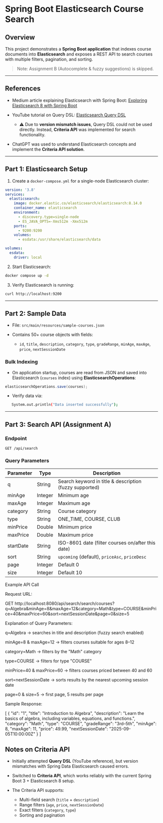 

# Spring Boot Elasticsearch Course Search

## Overview

This project demonstrates a **Spring Boot application** that indexes course documents into **Elasticsearch** and exposes a REST API to search courses with multiple filters, pagination, and sorting.

> Note: Assignment B (Autocomplete & fuzzy suggestions) is skipped.

---

## References

* Medium article explaining Elasticsearch with Spring Boot: [Exploring Elasticsearch 8 with Spring Boot](https://medium.com/@truongbui95/exploring-elasticsearch-8-utilizing-spring-boot-3-and-spring-data-elasticsearch-5-495650115197)
* YouTube tutorial on Query DSL: [Elasticsearch Query DSL](https://www.youtube.com/watch?v=BZQOFch1ejI)

  * ⚠️ Due to **version mismatch issues**, Query DSL could not be used directly. Instead, **Criteria API** was implemented for search functionality.
* ChatGPT was used to understand Elasticsearch concepts and implement the **Criteria API solution**.

---

## Part 1: Elasticsearch Setup

1. Create a `docker-compose.yml` for a single-node Elasticsearch cluster:

```yaml
version: '3.8'
services:
  elasticsearch:
    image: docker.elastic.co/elasticsearch/elasticsearch:8.14.0
    container_name: elasticsearch
    environment:
      - discovery.type=single-node
      - ES_JAVA_OPTS=-Xms512m -Xmx512m
    ports:
      - 9200:9200
    volumes:
      - esdata:/usr/share/elasticsearch/data

volumes:
  esdata:
    driver: local
```

2. Start Elasticsearch:

```bash
docker compose up -d
```

3. Verify Elasticsearch is running:

```bash
curl http://localhost:9200
```

---

## Part 2: Sample Data

* File: `src/main/resources/sample-courses.json`
* Contains 50+ course objects with fields:

  * `id`, `title`, `description`, `category`, `type`, `gradeRange`, `minAge`, `maxAge`, `price`, `nextSessionDate`

### Bulk Indexing

* On application startup, courses are read from JSON and saved into Elasticsearch (`courses` index) using **ElasticsearchOperations**:

```java
elasticsearchOperations.save(courses);
```

* Verify data via:

```bash
   System.out.println("Data inserted successfully");
```

---

## Part 3: Search API (Assignment A)

### Endpoint

```
GET /api/search
```

### Query Parameters

| Parameter | Type    | Description                                             |
| --------- | ------- | ------------------------------------------------------- |
| q         | String  | Search keyword in title & description (fuzzy supported) |
| minAge    | Integer | Minimum age                                             |
| maxAge    | Integer | Maximum age                                             |
| category  | String  | Course category                                         |
| type      | String  | ONE\_TIME, COURSE, CLUB                                 |
| minPrice  | Double  | Minimum price                                           |
| maxPrice  | Double  | Maximum price                                           |
| startDate | String  | ISO-8601 date (filter courses on/after this date)       |
| sort      | String  | `upcoming` (default), `priceAsc`, `priceDesc`           |
| page      | Integer | Default 0                                               |
| size      | Integer | Default 10                                              |

Example API Call

Request URL:

GET http://localhost:8080/api/search/search/courses?q=Algebra&minAge=8&maxAge=12&category=Math&type=COURSE&minPrice=40&maxPrice=60&sort=nextSessionDate&page=0&size=5


Explanation of Query Parameters:

q=Algebra → searches in title and description (fuzzy search enabled)

minAge=8 & maxAge=12 → filters courses suitable for ages 8–12

category=Math → filters by the "Math" category

type=COURSE → filters for type "COURSE"

minPrice=40 & maxPrice=60 → filters courses priced between 40 and 60

sort=nextSessionDate → sorts results by the nearest upcoming session date

page=0 & size=5 → first page, 5 results per page

Sample Response:

[
    {
        "id": "1",
        "title": "Introduction to Algebra",
        "description": "Learn the basics of algebra, including variables, equations, and functions.",
        "category": "Math",
        "type": "COURSE",
        "gradeRange": "3rd–5th",
        "minAge": 8,
        "maxAge": 11,
        "price": 49.99,
        "nextSessionDate": "2025-09-05T10:00:00Z"
    }
]

## Notes on Criteria API

* Initially attempted **Query DSL** (YouTube reference), but version mismatches with Spring Data Elasticsearch caused errors.
* Switched to **Criteria API**, which works reliably with the current Spring Boot 3 + Elasticsearch 8 setup.
* The Criteria API supports:

  * Multi-field search (`title` + `description`)
  * Range filters (`age`, `price`, `nextSessionDate`)
  * Exact filters (`category`, `type`)
  * Sorting and pagination





